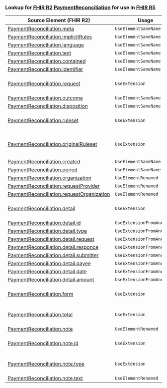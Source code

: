 ### Lookup for [FHIR R2](https://hl7.org/fhir/DSTU2/) [PaymentReconciliation](https://hl7.org/fhir/DSTU2/PaymentReconciliation.html) for use in [FHIR R5](https://hl7.org/fhir/R5/)

| Source Element (FHIR R2) | Usage | Target |
| -------------- | ----- | ------ |
| [PaymentReconciliation.meta](https://hl7.org/fhir/DSTU2/PaymentReconciliation.html#resource) | `UseElementSameName` | [PaymentReconciliation.meta](https://hl7.org/fhir/R5/PaymentReconciliation.html#resource) |
| [PaymentReconciliation.implicitRules](https://hl7.org/fhir/DSTU2/PaymentReconciliation.html#resource) | `UseElementSameName` | [PaymentReconciliation.implicitRules](https://hl7.org/fhir/R5/PaymentReconciliation.html#resource) |
| [PaymentReconciliation.language](https://hl7.org/fhir/DSTU2/PaymentReconciliation.html#resource) | `UseElementSameName` | [PaymentReconciliation.language](https://hl7.org/fhir/R5/PaymentReconciliation.html#resource) |
| [PaymentReconciliation.text](https://hl7.org/fhir/DSTU2/PaymentReconciliation.html#resource) | `UseElementSameName` | [PaymentReconciliation.text](https://hl7.org/fhir/R5/PaymentReconciliation.html#resource) |
| [PaymentReconciliation.contained](https://hl7.org/fhir/DSTU2/PaymentReconciliation.html#resource) | `UseElementSameName` | [PaymentReconciliation.contained](https://hl7.org/fhir/R5/PaymentReconciliation.html#resource) |
| [PaymentReconciliation.identifier](https://hl7.org/fhir/DSTU2/PaymentReconciliation.html#resource) | `UseElementSameName` | [PaymentReconciliation.identifier](https://hl7.org/fhir/R5/PaymentReconciliation.html#resource) |
| [PaymentReconciliation.request](https://hl7.org/fhir/DSTU2/PaymentReconciliation.html#resource) | `UseExtension` | [http://hl7.org/fhir/1.0/StructureDefinition/extension-PaymentReconciliation.request](StructureDefinition-ext-R2-PaymentReconciliation.request.html) |
| [PaymentReconciliation.outcome](https://hl7.org/fhir/DSTU2/PaymentReconciliation.html#resource) | `UseElementSameName` | [PaymentReconciliation.outcome](https://hl7.org/fhir/R5/PaymentReconciliation.html#resource) |
| [PaymentReconciliation.disposition](https://hl7.org/fhir/DSTU2/PaymentReconciliation.html#resource) | `UseElementSameName` | [PaymentReconciliation.disposition](https://hl7.org/fhir/R5/PaymentReconciliation.html#resource) |
| [PaymentReconciliation.ruleset](https://hl7.org/fhir/DSTU2/PaymentReconciliation.html#resource) | `UseExtension` | [http://hl7.org/fhir/1.0/StructureDefinition/extension-PaymentReconciliation.ruleset](StructureDefinition-ext-R2-PaymentReconciliation.ruleset.html) |
| [PaymentReconciliation.originalRuleset](https://hl7.org/fhir/DSTU2/PaymentReconciliation.html#resource) | `UseExtension` | [http://hl7.org/fhir/1.0/StructureDefinition/extension-PaymentReconciliation.originalRuleset](StructureDefinition-ext-R2-PaymentReconciliation.originalRuleset.html) |
| [PaymentReconciliation.created](https://hl7.org/fhir/DSTU2/PaymentReconciliation.html#resource) | `UseElementSameName` | [PaymentReconciliation.created](https://hl7.org/fhir/R5/PaymentReconciliation.html#resource) |
| [PaymentReconciliation.period](https://hl7.org/fhir/DSTU2/PaymentReconciliation.html#resource) | `UseElementSameName` | [PaymentReconciliation.period](https://hl7.org/fhir/R5/PaymentReconciliation.html#resource) |
| [PaymentReconciliation.organization](https://hl7.org/fhir/DSTU2/PaymentReconciliation.html#resource) | `UseElementRenamed` | [PaymentReconciliation.paymentIssuer](https://hl7.org/fhir/R5/PaymentReconciliation.html#resource) |
| [PaymentReconciliation.requestProvider](https://hl7.org/fhir/DSTU2/PaymentReconciliation.html#resource) | `UseElementRenamed` | [PaymentReconciliation.requestor](https://hl7.org/fhir/R5/PaymentReconciliation.html#resource) |
| [PaymentReconciliation.requestOrganization](https://hl7.org/fhir/DSTU2/PaymentReconciliation.html#resource) | `UseElementRenamed` | [PaymentReconciliation.requestor](https://hl7.org/fhir/R5/PaymentReconciliation.html#resource) |
| [PaymentReconciliation.detail](https://hl7.org/fhir/DSTU2/PaymentReconciliation.html#resource) | `UseExtension` | [http://hl7.org/fhir/1.0/StructureDefinition/extension-PaymentReconciliation.detail](StructureDefinition-ext-R2-PaymentReconciliation.detail.html) |
| [PaymentReconciliation.detail.id](https://hl7.org/fhir/DSTU2/PaymentReconciliation.html#resource) | `UseExtensionFromAncestor` | - |
| [PaymentReconciliation.detail.type](https://hl7.org/fhir/DSTU2/PaymentReconciliation.html#resource) | `UseExtensionFromAncestor` | - |
| [PaymentReconciliation.detail.request](https://hl7.org/fhir/DSTU2/PaymentReconciliation.html#resource) | `UseExtensionFromAncestor` | - |
| [PaymentReconciliation.detail.responce](https://hl7.org/fhir/DSTU2/PaymentReconciliation.html#resource) | `UseExtensionFromAncestor` | - |
| [PaymentReconciliation.detail.submitter](https://hl7.org/fhir/DSTU2/PaymentReconciliation.html#resource) | `UseExtensionFromAncestor` | - |
| [PaymentReconciliation.detail.payee](https://hl7.org/fhir/DSTU2/PaymentReconciliation.html#resource) | `UseExtensionFromAncestor` | - |
| [PaymentReconciliation.detail.date](https://hl7.org/fhir/DSTU2/PaymentReconciliation.html#resource) | `UseExtensionFromAncestor` | - |
| [PaymentReconciliation.detail.amount](https://hl7.org/fhir/DSTU2/PaymentReconciliation.html#resource) | `UseExtensionFromAncestor` | - |
| [PaymentReconciliation.form](https://hl7.org/fhir/DSTU2/PaymentReconciliation.html#resource) | `UseExtension` | [http://hl7.org/fhir/1.0/StructureDefinition/extension-PaymentReconciliation.form](StructureDefinition-ext-R2-PaymentReconciliation.form.html) |
| [PaymentReconciliation.total](https://hl7.org/fhir/DSTU2/PaymentReconciliation.html#resource) | `UseExtension` | [http://hl7.org/fhir/1.0/StructureDefinition/extension-PaymentReconciliation.total](StructureDefinition-ext-R2-PaymentReconciliation.total.html) |
| [PaymentReconciliation.note](https://hl7.org/fhir/DSTU2/PaymentReconciliation.html#resource) | `UseElementRenamed` | [PaymentReconciliation.processNote](https://hl7.org/fhir/R5/PaymentReconciliation.html#resource) |
| [PaymentReconciliation.note.id](https://hl7.org/fhir/DSTU2/PaymentReconciliation.html#resource) | `UseExtension` | [http://hl7.org/fhir/1.0/StructureDefinition/extension-PaymentReconciliation.note.id](StructureDefinition-ext-R2-PR.no.id.html) |
| [PaymentReconciliation.note.type](https://hl7.org/fhir/DSTU2/PaymentReconciliation.html#resource) | `UseExtension` | [http://hl7.org/fhir/1.0/StructureDefinition/extension-PaymentReconciliation.note.type](StructureDefinition-ext-R2-PR.no.type.html) |
| [PaymentReconciliation.note.text](https://hl7.org/fhir/DSTU2/PaymentReconciliation.html#resource) | `UseElementRenamed` | [PaymentReconciliation.processNote.text](https://hl7.org/fhir/R5/PaymentReconciliation.html#resource) |
